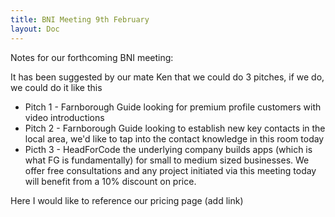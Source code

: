 ```yaml
---
title: BNI Meeting 9th February
layout: Doc
---
```


Notes for our forthcoming BNI meeting:

It has been suggested by our mate Ken that we could do 3 pitches, if we do, we could do it like this

* Pitch 1 - Farnborough Guide looking for premium profile customers with video introductions
* Pitch 2 - Farnborough Guide looking to establish new key contacts in the local area, we'd like to tap into the contact knowledge in this room today
* Picth 3 - HeadForCode the underlying company builds apps (which is what FG is fundamentally) for small to medium sized businesses. We offer free consultations and any project initiated via this meeting today will benefit from a 10% discount on price.

Here I would like to reference our pricing page (add link)